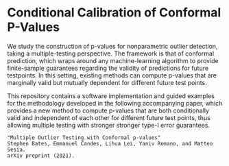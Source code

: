 # Conditional Calibration of Conformal P-Values

We study the construction of p-values for nonparametric outlier detection, taking a multiple-testing perspective.  The framework is that of conformal prediction, which wraps around any machine-learning algorithm to provide finite-sample guarantees regarding the validity of predictions for future testpoints.  In this setting, existing methods can compute p-values that are marginally valid but mutually dependent for different future test points. 

This repository contains a software implementation and guided examples for the methodology developed in the following accompanying paper, which provides a new method to  compute p-values that are both conditionally valid and independent of each other for different future test points, thus allowing multiple testing with stronger stronger type-I error guarantees.
  ```
  "Multiple Outlier Testing with Conformal p-values"
  Stephen Bates, Emmanuel Candes, Lihua Lei, Yaniv Romano, and Matteo Sesia. 
  arXiv preprint (2021).
  ```
